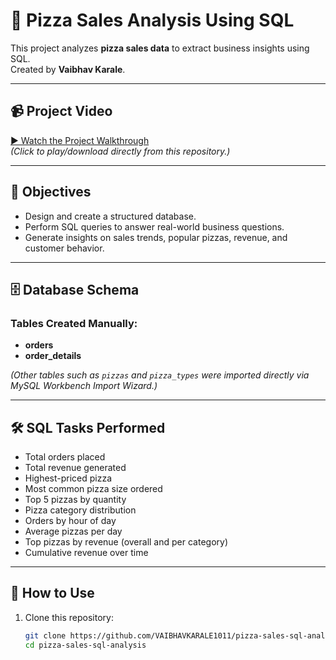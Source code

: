 # 🍕 Pizza Sales Analysis Using SQL  

This project analyzes **pizza sales data** to extract business insights using SQL.  
Created by **Vaibhav Karale**.  

---

## 📹 Project Video  
[▶ Watch the Project Walkthrough](./Uncovering%20Pizza%20Sales%20Insights%20Using%20MySQL.mp4)  
*(Click to play/download directly from this repository.)*

---

## 📌 Objectives  
- Design and create a structured database.  
- Perform SQL queries to answer real-world business questions.  
- Generate insights on sales trends, popular pizzas, revenue, and customer behavior.  

---

## 🗄️ Database Schema  

### Tables Created Manually:
- **orders**  
- **order_details**  

*(Other tables such as `pizzas` and `pizza_types` were imported directly via MySQL Workbench Import Wizard.)*

---

## 🛠️ SQL Tasks Performed  

- Total orders placed  
- Total revenue generated  
- Highest-priced pizza  
- Most common pizza size ordered  
- Top 5 pizzas by quantity  
- Pizza category distribution  
- Orders by hour of day  
- Average pizzas per day  
- Top pizzas by revenue (overall and per category)  
- Cumulative revenue over time  

---

## 📄 How to Use  

1. Clone this repository:  
   ```bash
   git clone https://github.com/VAIBHAVKARALE1011/pizza-sales-sql-analysis.git
   cd pizza-sales-sql-analysis
